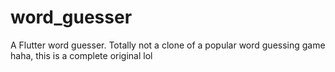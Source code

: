 # word_guesser

A Flutter word guesser. Totally not a clone of a popular word guessing game haha, this is a complete original lol
